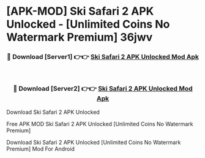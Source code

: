 # [APK-MOD] Ski Safari 2 APK Unlocked - [Unlimited Coins No Watermark Premium] 36jwv



<div align="center">
<h3>🔴 Download [Server1] 👉👉 <a href="https://momento.my/?title=Ski_Safari_2_APK_Unlocked">Ski Safari 2 APK Unlocked Mod Apk</a></h3><br>

<h3>🔴 Download [Server2] 👉👉 <a href="https://momento.my/?title=Ski_Safari_2_APK_Unlocked">Ski Safari 2 APK Unlocked Mod Apk</a></h3>
</div>



Download Ski Safari 2 APK Unlocked 

Free APK MOD Ski Safari 2 APK Unlocked [Unlimited Coins No Watermark Premium]

Download Ski Safari 2 APK Unlocked [Unlimited Coins No Watermark Premium] Mod For Android
